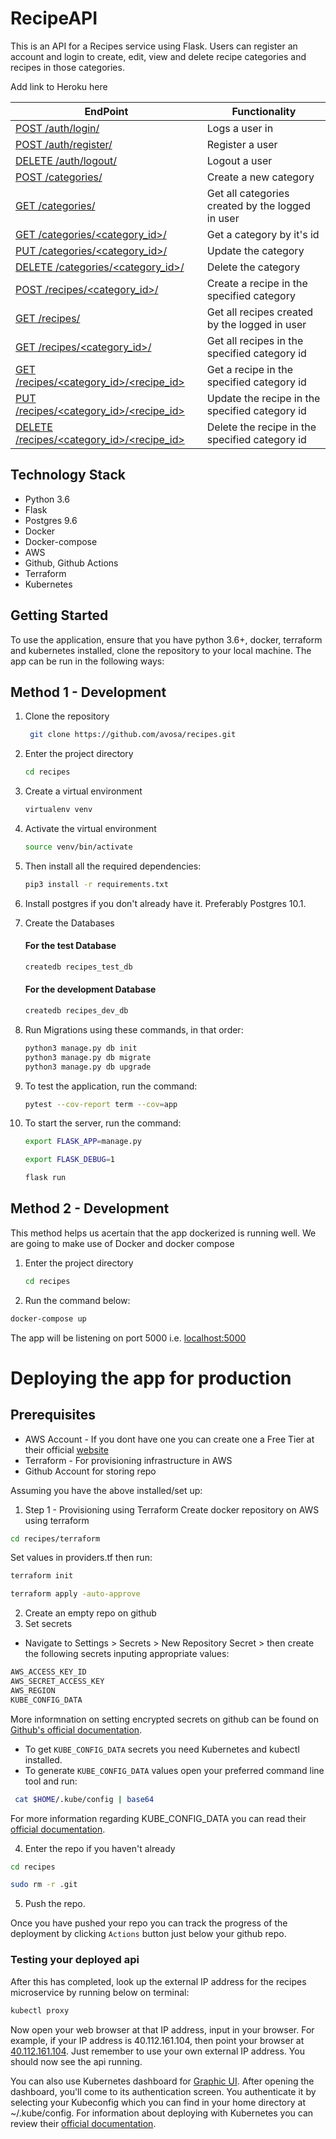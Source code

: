 # RecipeAPI

This is an API for a Recipes service using Flask. Users can register an account and login to create, edit, view and delete recipe categories and recipes in those categories.

Add link to Heroku here

| EndPoint                                          | Functionality                                    |
| ------------------------------------------------- | ------------------------------------------------ |
| [ POST /auth/login/ ](#)                          | Logs a user in                                   |
| [ POST /auth/register/ ](#)                       | Register a user                                  |
| [ DELETE /auth/logout/ ](#)                       | Logout a user                                    |
| [ POST /categories/ ](#)                          | Create a new category                            |
| [ GET /categories/ ](#)                           | Get all categories created by the logged in user |
| [ GET /categories/\<category_id>/ ](#)            | Get a category by it's id                        |
| [ PUT /categories/\<category_id>/ ](#)            | Update the category                              |
| [ DELETE /categories/\<category_id>/ ](#)         | Delete the category                              |
| [ POST /recipes/\<category_id>/ ](#)              | Create a recipe in the specified category        |
| [ GET /recipes/](#)                               | Get all recipes created by the logged in user    |
| [ GET /recipes/\<category_id>/](#)                | Get all recipes in the specified category id     |
| [ GET /recipes/\<category_id>/\<recipe_id>](#)    | Get a recipe in the specified category id        |
| [ PUT /recipes/\<category_id>/<recipe_id> ](#)    | Update the recipe in the specified category id   |
| [ DELETE /recipes/\<category_id>/<recipe_id> ](#) | Delete the recipe in the specified category id   |

## Technology Stack

- Python 3.6
- Flask
- Postgres 9.6
- Docker 
- Docker-compose
- AWS
- Github, Github Actions
- Terraform
- Kubernetes

## Getting Started

To use the application, ensure that you have python 3.6+, docker, terraform and kubernetes installed, clone the repository to your local machine. The app can be run in the following ways:

## Method 1 - Development

1. Clone the repository
   ```bash
    git clone https://github.com/avosa/recipes.git
   ```

2. Enter the project directory
   ```bash
   cd recipes
   ```
3. Create a virtual environment
   ```bash
   virtualenv venv
   ```
4. Activate the virtual environment
   ```bash
   source venv/bin/activate
   ```
5. Then install all the required dependencies:
   ```bash
   pip3 install -r requirements.txt
   ```
6. Install postgres if you don't already have it. Preferably Postgres 10.1.

7. Create the Databases

   #### For the test Database
   ```bash
   createdb recipes_test_db
   ```

   #### For the development Database
   ```bash
   createdb recipes_dev_db
   ```
8.  Run Migrations using these commands, in that order:
      ```bash
      python3 manage.py db init
      python3 manage.py db migrate
      python3 manage.py db upgrade
      ```

11. To test the application, run the command:
      ```bash
      pytest --cov-report term --cov=app
      ```

12. To start the server, run the command:
      ```bash
      export FLASK_APP=manage.py

      export FLASK_DEBUG=1

      flask run
      ```
## Method 2 - Development
This method helps us acertain that the app dockerized is running well.
We are going to make use of Docker and docker compose
1. Enter the project directory
   ```bash
   cd recipes
   ```
2. Run the command below:
```bash
docker-compose up
```
The app will be listening on port 5000 i.e. [localhost:5000](http://127.0.0.1:5000/)

# Deploying the app for production
## Prerequisites
- AWS Account - If you dont have one you can create one a Free Tier at their official [website](https://aws.amazon.com/free/)
- Terraform - For provisioning infrastructure in AWS
- Github Account for storing repo

Assuming you have the above installed/set up:
1. Step 1 - Provisioning using Terraform
Create docker repository on AWS using terraform
```bash
cd recipes/terraform
```
Set values in providers.tf then run:
```bash
terraform init

terraform apply -auto-approve
```

2. Create an empty repo on github
3. Set secrets
- Navigate to Settings > Secrets > New Repository Secret > then create the following secrets inputing appropriate values:
```bash
AWS_ACCESS_KEY_ID
AWS_SECRET_ACCESS_KEY
AWS_REGION
KUBE_CONFIG_DATA
```
More informnation on setting encrypted secrets on github can be found on [Github's official documentation](https://docs.github.com/en/actions/security-guides/encrypted-secrets).

* To get `KUBE_CONFIG_DATA` secrets you need Kubernetes and kubectl installed.
* To generate `KUBE_CONFIG_DATA` values open your preferred command line tool and run: 
```bash
 cat $HOME/.kube/config | base64
 ```
For more information regarding KUBE_CONFIG_DATA you can read their [official documentation](https://github.com/marketplace/actions/kubectl-for-eks#secrets).

4. Enter the repo if you haven't already 
```bash 
cd recipes

sudo rm -r .git 
```
5. Push the repo.

Once you have pushed your repo you can track the progress of the deployment by clicking `Actions` button just below your github repo.

### Testing your deployed api
After this has completed, look up the external IP address for the recipes microservice by running below on terminal:
```bash
kubectl proxy 
```

Now open your web browser at that IP address, input in your browser. For example, if your IP address is 40.112.161.104, then point your browser at [40.112.161.104](http://40.112.161.104/). Just remember to use your own external IP address. You should now see the api running.


You can also use Kubernetes dashboard for [Graphic UI](http://localhost:8001/api/v1/namespaces/kubernetes-dashboard/services/https:kubernetes-dashboard:/proxy/#/login). After opening the dashboard, you'll come to its authentication screen. You authenticate it by selecting your Kubeconfig which you can find in your home directory at ~/.kube/config. For information about deploying with Kubernetes you can review their [official documentation](https://kubernetes.io/docs/tasks/access-application-cluster/web-ui-dashboard/).



